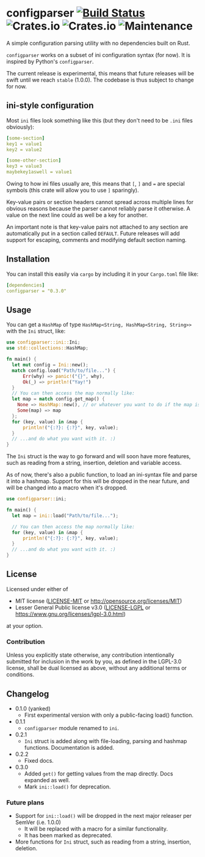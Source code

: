 # configparser [![Build Status](https://travis-ci.com/QEDK/configparser-rs.svg?branch=master)](https://travis-ci.com/QEDK/configparser-rs) ![Crates.io](https://img.shields.io/crates/l/configparser?color=black) ![Crates.io](https://img.shields.io/crates/v/configparser?color=black) ![Maintenance](https://img.shields.io/maintenance/yes/2020)
A simple configuration parsing utility with no dependencies built on Rust.

`configparser` works on a subset of ini configuration syntax (for now). It is inspired by Python's `configparser`.

The current release is experimental, this means that future releases will be swift until we reach `stable` (1.0.0).
The codebase is thus subject to change for now.

## ini-style configuration

Most `ini` files look something like this (but they don't need to be `.ini` files obviously):
```yaml
[some-section]
key1 = value1
key2 = value2

[some-other-section]
key3 = value3
maybekey1aswell = value1
```
Owing to how ini files usually are, this means that `[`, `]` and `=` are special symbols (this crate will allow you to use `]` sparingly).

Key-value pairs or section headers cannot spread across multiple lines for obvious reasons because the parser cannot reliably parse it otherwise.
A value on the next line could as well be a key for another.

An important note is that key-value pairs not attached to any section are automatically put in a section called `DEFAULT`.
Future releases will add support for escaping, comments and modifying default section naming.


## Installation
You can install this easily via `cargo` by including it in your `Cargo.toml` file like:
```yaml
[dependencies]
configparser = "0.3.0"
```

## Usage
You can get a `HashMap` of type `HashMap<String, HashMap<String, String>>` with the `Ini` struct, like:
```rust
use configparser::ini::Ini;
use std::collections::HashMap;

fn main() {
  let mut config = Ini::new();
  match config.load("Path/to/file...") {
      Err(why) => panic!("{}", why),
      Ok(_) => println!("Yay!")
  }
  // You can then access the map normally like:
  let map = match config.get_map() {
  	None => HashMap::new(), // or whatever you want to do if the map is empty
  	Some(map) => map
  };
  for (key, value) in &map {
      println!("{:?}: {:?}", key, value);
  }
  // ...and do what you want with it. :)
}
```
The `Ini` struct is the way to go forward and will soon have more features, such as reading from a string, insertion, deletion and variable access.

As of now, there's also a public function, to load an ini-syntax file and parse it into a hashmap. Support for this will be dropped in the near future, and will be changed into a macro when it's dropped.
```rust
use configparser::ini;

fn main() {
  let map = ini::load("Path/to/file...");

  // You can then access the map normally like:
  for (key, value) in &map {
      println!("{:?}: {:?}", key, value);
  }
  // ...and do what you want with it. :)
}
```

## License

Licensed under either of

 * MIT license ([LICENSE-MIT](LICENSE-MIT) or http://opensource.org/licenses/MIT)
 * Lesser General Public license v3.0 ([LICENSE-LGPL](LICENSE-LGPL) or https://www.gnu.org/licenses/lgpl-3.0.html)


at your option.

### Contribution

Unless you explicitly state otherwise, any contribution intentionally submitted
for inclusion in the work by you, as defined in the LGPL-3.0 license, shall be dual licensed as above, without any
additional terms or conditions.

## Changelog

- 0.1.0 (yanked)
  - First experimental version with only a public-facing load() function.
- 0.1.1
  - `configparser` module renamed to `ini`.
- 0.2.1
  - `Ini` struct is added along with file-loading, parsing and hashmap functions. Documentation is added.
- 0.2.2
  - Fixed docs.
- 0.3.0
  - Added `get()` for getting values from the map directly. Docs expanded as well.
  - Mark `ini::load()` for deprecation.

### Future plans

- Support for `ini::load()` will be dropped in the next major releaser per SemVer (i.e. 1.0.0)
  - It will be replaced with a macro for a similar functionality.
  - It has been marked as deprecated.
- More functions for `Ini` struct, such as reading from a string, insertion, deletion.
